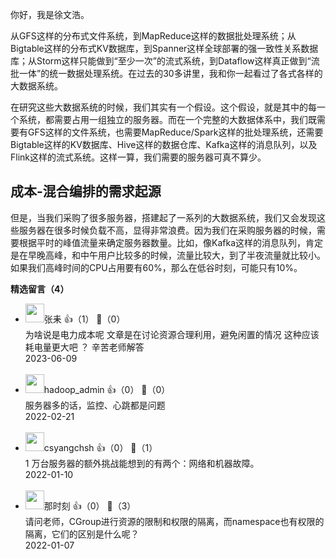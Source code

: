 你好，我是徐文浩。

从GFS这样的分布式文件系统，到MapReduce这样的数据批处理系统；从Bigtable这样的分布式KV数据库，到Spanner这样全球部署的强一致性关系数据库；从Storm这样只能做到“至少一次”的流式系统，到Dataflow这样真正做到“流批一体”的统一数据处理系统。在过去的30多讲里，我和你一起看过了各式各样的大数据系统。

在研究这些大数据系统的时候，我们其实有一个假设。这个假设，就是其中的每一个系统，都需要占用一组独立的服务器。而在一个完整的大数据体系中，我们既需要有GFS这样的文件系统，也需要MapReduce/Spark这样的批处理系统，还需要Bigtable这样的KV数据库、Hive这样的数据仓库、Kafka这样的消息队列，以及Flink这样的流式系统。这样一算，我们需要的服务器可真不算少。

## 成本-混合编排的需求起源

但是，当我们采购了很多服务器，搭建起了一系列的大数据系统，我们又会发现这些服务器在很多时候负载不高，显得非常浪费。因为我们在采购服务器的时候，需要根据平时的峰值流量来确定服务器数量。比如，像Kafka这样的消息队列，肯定是在早晚高峰，和中午用户比较多的时候，流量比较大，到了半夜流量就比较小。如果我们高峰时间的CPU占用要有60%，那么在低谷时刻，可能只有10%。
<div><strong>精选留言（4）</strong></div><ul>
<li><img src="https://thirdwx.qlogo.cn/mmopen/vi_32/zgricoGj6fbGXLESjTA0cX7g994ibpe70YLunwJy1hVQCnfwpqxuNrgZ6VM3aicAwYbTNasnuG8BLcy6VfbgWO71Q/132" width="30px"><span>张耒</span> 👍（1） 💬（0）<div>为啥说是电力成本呢 文章是在讨论资源合理利用，避免闲置的情况  这种应该耗电量更大吧 ？ 辛苦老师解答</div>2023-06-09</li><br/><li><img src="https://thirdwx.qlogo.cn/mmopen/vi_32/Q0j4TwGTfTJGMphabeneYXs9otkAtr67RvxJClDa7jPe7w8yExg4YaS2FGJruDKMj5yN1E90o6MFibnicH8gM0ibg/132" width="30px"><span>hadoop_admin</span> 👍（0） 💬（0）<div>服务器多的话，监控、心跳都是问题</div>2022-02-21</li><br/><li><img src="https://static001.geekbang.org/account/avatar/00/0f/4d/bb/abb7bfe3.jpg" width="30px"><span>csyangchsh</span> 👍（0） 💬（1）<div>1 万台服务器的额外挑战能想到的有两个：网络和机器故障。</div>2022-01-10</li><br/><li><img src="https://static001.geekbang.org/account/avatar/00/11/8f/cf/890f82d6.jpg" width="30px"><span>那时刻</span> 👍（0） 💬（3）<div>请问老师，CGroup进行资源的限制和权限的隔离，而namespace也有权限的隔离，它们的区别是什么呢？</div>2022-01-07</li><br/>
</ul>